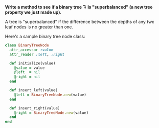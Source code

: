 **Write a method to see if a binary tree ↴ is "superbalanced" (a new tree property we just made up).**

A tree is "superbalanced" if the difference between the depths of any two leaf nodes is no greater than one.

Here's a sample binary tree node class:

```ruby
class BinaryTreeNode
  attr_accessor :value
  attr_reader :left, :right

  def initialize(value)
    @value = value
    @left  = nil
    @right = nil
  end

  def insert_left(value)
    @left = BinaryTreeNode.new(value)
  end

  def insert_right(value)
    @right = BinaryTreeNode.new(value)
  end
end
```
